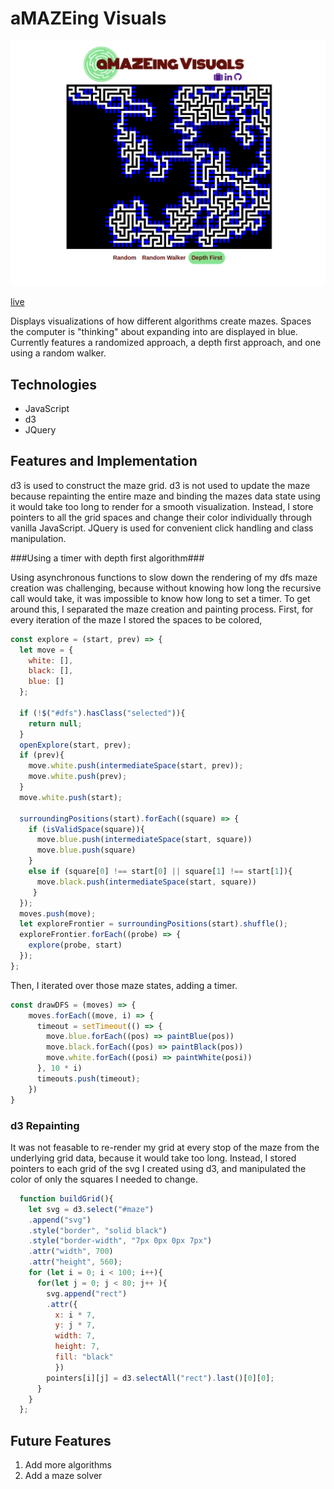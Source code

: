 # aMAZEing Visuals
![image](./images/screenshot.png)

[live](https://th3nathan.github.io/Maze_Visualization/)

Displays visualizations of how different algorithms create mazes. Spaces the computer is "thinking" about expanding into are displayed in blue. Currently features a randomized approach, a depth first approach, and one using a random walker.

## Technologies
- JavaScript
- d3
- JQuery

## Features and Implementation

d3 is used to construct the maze grid. d3 is not used to update the maze because repainting the entire maze and binding the mazes data state using it would take too long to render for a smooth visualization. Instead, I store pointers to all the grid spaces and change their color individually through vanilla JavaScript. JQuery is used for convenient click handling and class manipulation.

###Using a timer with depth first algorithm###

Using asynchronous functions to slow down the rendering of my dfs maze creation was challenging, because without knowing how long the recursive call would take, it was impossible to know how long to set a timer. To get around this, I separated the maze creation and painting process. First, for every iteration of the maze I stored the spaces to be colored,

```JavaScript
const explore = (start, prev) => {
  let move = {
    white: [],
    black: [],
    blue: []
  };

  if (!$("#dfs").hasClass("selected")){
    return null;
  }
  openExplore(start, prev);
  if (prev){
    move.white.push(intermediateSpace(start, prev));
    move.white.push(prev);
  }
  move.white.push(start);

  surroundingPositions(start).forEach((square) => {
    if (isValidSpace(square)){
      move.blue.push(intermediateSpace(start, square))
      move.blue.push(square)
    }
    else if (square[0] !== start[0] || square[1] !== start[1]){
      move.black.push(intermediateSpace(start, square))
     }
  });
  moves.push(move);
  let exploreFrontier = surroundingPositions(start).shuffle();
  exploreFrontier.forEach((probe) => {
    explore(probe, start)
  });
};
```

Then, I iterated over those maze states, adding a timer.

```JavaScript
const drawDFS = (moves) => {
    moves.forEach((move, i) => {
      timeout = setTimeout(() => {
        move.blue.forEach((pos) => paintBlue(pos))
        move.black.forEach((pos) => paintBlack(pos))
        move.white.forEach((posi) => paintWhite(posi))
      }, 10 * i)
      timeouts.push(timeout);
    })
}
```

### d3 Repainting
It was not feasable to re-render my grid at every stop of the maze from the underlying grid data, because it would take too long. Instead, I stored pointers to each grid of the svg I created using d3, and manipulated the color of only the squares I needed to change.

```JavaScript
  function buildGrid(){
    let svg = d3.select("#maze")
    .append("svg")
    .style("border", "solid black")
    .style("border-width", "7px 0px 0px 7px")
    .attr("width", 700)
    .attr("height", 560);
    for (let i = 0; i < 100; i++){
      for(let j = 0; j < 80; j++ ){
        svg.append("rect")
        .attr({
          x: i * 7,
          y: j * 7,
          width: 7,
          height: 7,
          fill: "black"
          })
        pointers[i][j] = d3.selectAll("rect").last()[0][0];
      }
    }
  };
```

## Future Features
1. Add more algorithms
2. Add a maze solver
